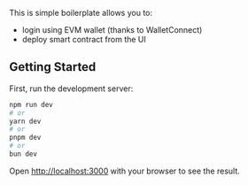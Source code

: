 This is simple boilerplate allows you to: 
- login using EVM wallet (thanks to WalletConnect)
- deploy smart contract from the UI

## Getting Started

First, run the development server:

```bash
npm run dev
# or
yarn dev
# or
pnpm dev
# or
bun dev
```

Open [http://localhost:3000](http://localhost:3000) with your browser to see the result.


